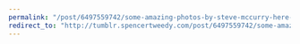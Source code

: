 ```yaml
---
permalink: "/post/6497559742/some-amazing-photos-by-steve-mccurry-here-they"
redirect_to: "http://tumblr.spencertweedy.com/post/6497559742/some-amazing-photos-by-steve-mccurry-here-they"
---
```


